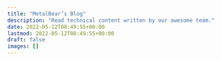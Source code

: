 ```yaml
---
title: "MetalBear’s Blog"
description: "Read technical content written by our awesome team."
date: 2022-05-12T08:49:55+00:00
lastmod: 2022-05-12T08:49:55+00:00
draft: false
images: []
---
```

